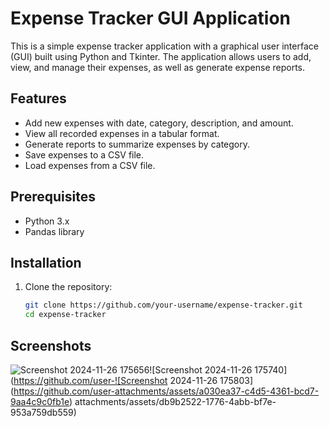 # Expense Tracker GUI Application

This is a simple expense tracker application with a graphical user interface (GUI) built using Python and Tkinter. The application allows users to add, view, and manage their expenses, as well as generate expense reports.

## Features

- Add new expenses with date, category, description, and amount.
- View all recorded expenses in a tabular format.
- Generate reports to summarize expenses by category.
- Save expenses to a CSV file.
- Load expenses from a CSV file.

## Prerequisites

- Python 3.x
- Pandas library

## Installation

1. Clone the repository:
   ```bash
   git clone https://github.com/your-username/expense-tracker.git
   cd expense-tracker
## Screenshots
![Screenshot 2024-11-26 175656](https://github.com/user-attachments/assets/484f59a6-1223-496a-a1bf-f176585394f5)![Screenshot 2024-11-26 175740](https://github.com/user-![Screenshot 2024-11-26 175803](https://github.com/user-attachments/assets/a030ea37-c4d5-4361-bcd7-9aa4c9c0fb1e)
attachments/assets/db9b2522-1776-4abb-bf7e-953a759db559)

